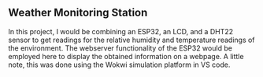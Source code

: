 ## Weather Monitoring Station

In this project, I would be combining an ESP32, an LCD, and a DHT22 sensor to get readings for the relative humidity and temperature readings of the environment. The webserver functionality of the ESP32 would be employed here to display the obtained information on a webpage. A little note, this was done using the Wokwi simulation platform in VS code.
